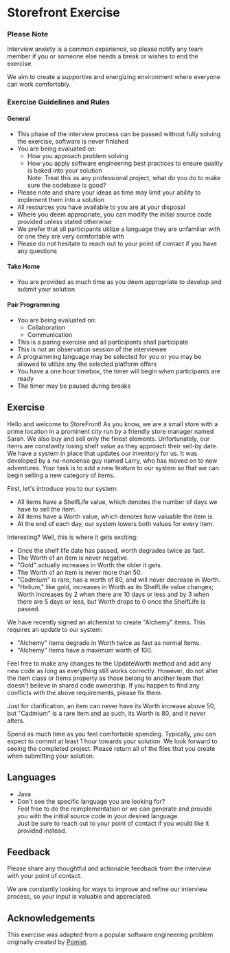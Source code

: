 # Storefront Exercise

### Please Note 

Interview anxiety is a common experience, so please notify any team member if you or someone else needs a break or wishes to end the exercise.

We aim to create a supportive and energizing environment where everyone can work comfortably.

### Exercise Guidelines and Rules

#### General

- This phase of the interview process can be passed without fully solving the exercise, software is never finished
- You are being evaluated on:
    - How you approach problem solving
    - How you apply software engineering best practices to ensure quality is baked into your solution \
      Note: Treat this as any professional project, what do you do to make sure the codebase is good?
- Please note and share your ideas as time may limit your ability to implement them into a solution
- All resources you have available to you are at your disposal
- Where you deem appropriate, you can modify the initial source code provided unless stated otherwise
- We prefer that all participants utilize a language they are unfamiliar with or one they are very comfortable with
- Please do not hesitate to reach out to your point of contact if you have any questions

#### Take Home

- You are provided as much time as you deem appropriate to develop and submit your solution


#### Pair Programming
- You are being evaluated on:
    - Collaboration
    - Communication
- This is a paring exercise and all participants shall participate
- This is not an observation session of the interviewee
- A programming language may be selected for you or you may be allowed to utilize any the selected platform offers
- You have a one hour timebox, the timer will begin when participants are ready
- The timer may be paused during breaks

## Exercise

 Hello and welcome to StoreFront! As you know, we are a small store with a prime location in a prominent city run by a friendly store manager named Sarah. We also buy and sell only the finest elements. Unfortunately, our items are constantly losing shelf value as they approach their sell-by date. We have a system in place that updates our inventory for us. It was developed by a no-nonsense guy named Larry, who has moved on to new adventures. Your task is to add a new feature to our system so that we can begin selling a new category of items.

First, let's introduce you to our system:
* All items have a ShelfLife value, which denotes the number of days we have to sell the item.
* All items have a Worth value, which denotes how valuable the item is.
* At the end of each day, our system lowers both values for every item.

Interesting? Well, this is where it gets exciting:
* Once the shelf life date has passed, worth degrades twice as fast.
* The Worth of an item is never negative.
* "Gold" actually increases in Worth the older it gets.
* The Worth of an item is never more than 50.
* "Cadmium" is rare, has a worth of 80, and will never decrease in Worth.
* "Helium," like gold, increases in Worth as its ShelfLife value changes; Worth increases by 2 when there are 10 days or less and by 3 when there are 5 days or less, but Worth drops to 0 once the ShelfLife is passed.

We have recently signed an alchemist to create "Alchemy" items. This requires an update to our system:
* "Alchemy" items degrade in Worth twice as fast as normal items.
* "Alchemy" items have a maximum worth of 100.

Feel free to make any changes to the UpdateWorth method and add any new code as long as everything still works correctly. However, do not alter the Item class or Items property as those belong to another team that doesn't believe in shared code ownership. If you happen to find any conflicts with the above requirements, please fix them.

Just for clarification, an item can never have its Worth increase above 50, but "Cadmium" is a rare item and as such, its Worth is 80, and it never alters.

Spend as much time as you feel comfortable spending. Typically, you can expect to commit at least 1 hour towards your solution. We look forward to seeing the completed project. Please return all of the files that you create when submitting your solution.

## Languages 
- Java
- Don't see the specific language you are looking for? \
  Feel free to do the reimplementation or we can generate and provide you with the initial source code in your desired language. \
  Just be sure to reach out to your point of contact if you would like it provided instead.

## Feedback

Please share any thoughtful and actionable feedback from the interview with your point of contact. 

We are constantly looking for ways to improve and refine our interview process, so your input is valuable and appreciated.

## Acknowledgements

This exercise was adapted from a popular software engineering problem originally created by [Pomiet](https://www.pomiet.com/).
